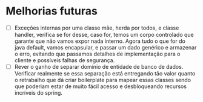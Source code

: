 # Melhorias futuras
- [ ] Exceções internas por uma classe mãe, herda por todos, e classe handler, verifica se for desse, caso for, temos um corpo controlado que garante que não vamos expor nada interno. Agora tudo o que for do java default, vamos encapsular, e passar um dado genérico e armazenar o erro, evitando que passamos detalhes de implementação para o cliente e possíveis falhas de segurança.
- [ ] Rever o ganho de separar domínio de entidade de banco de dados. Verificar realmente se essa separação está entregando tão valor quanto o retrabalho que dá criar boilerplate para mapear essas classes sendo que poderiam estar de muito fácil acesso e desbloqueando recursos incríveis do spring.